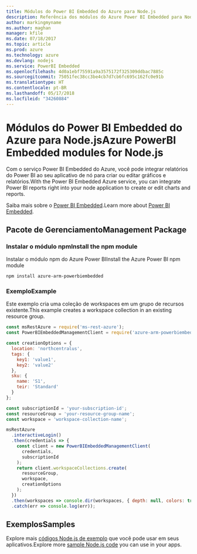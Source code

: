 ```yaml
---
title: Módulos do Power BI Embedded do Azure para Node.js
description: Referência dos módulos do Azure Power BI Embedded para Node.js
author: markingmyname
ms.author: maghan
manager: kfile
ms.date: 07/18/2017
ms.topic: article
ms.prod: azure
ms.technology: azure
ms.devlang: nodejs
ms.service: PowerBI Embedded
ms.openlocfilehash: 4d0a1ebf75591a9a3575172f325309ddbac7885c
ms.sourcegitcommit: 75051fec38cc3be4cb7d7cb6fc695c162fc0e91b
ms.translationtype: HT
ms.contentlocale: pt-BR
ms.lasthandoff: 05/17/2018
ms.locfileid: "34260884"
---
```

# <a name="azure-powerbi-embedded-modules-for-nodejs"></a><span data-ttu-id="de2bf-103">Módulos do Power BI Embedded do Azure para Node.js</span><span class="sxs-lookup"><span data-stu-id="de2bf-103">Azure PowerBI Embedded modules for Node.js</span></span>

<span data-ttu-id="de2bf-104">Com o serviço Power BI Embedded do Azure, você pode integrar relatórios do Power BI ao seu aplicativo de nó para criar ou editar gráficos e relatórios.</span><span class="sxs-lookup"><span data-stu-id="de2bf-104">With the Power BI Embedded Azure service, you can integrate Power BI reports right into your node application to create or edit charts and reports.</span></span>

<span data-ttu-id="de2bf-105">Saiba mais sobre o [Power BI Embedded](https://powerbi.microsoft.com/documentation/powerbi-developer-embedding/).</span><span class="sxs-lookup"><span data-stu-id="de2bf-105">Learn more about [Power BI Embedded](https://powerbi.microsoft.com/documentation/powerbi-developer-embedding/).</span></span>

## <a name="management-package"></a><span data-ttu-id="de2bf-106">Pacote de Gerenciamento</span><span class="sxs-lookup"><span data-stu-id="de2bf-106">Management Package</span></span>

### <a name="install-the-npm-module"></a><span data-ttu-id="de2bf-107">Instalar o módulo npm</span><span class="sxs-lookup"><span data-stu-id="de2bf-107">Install the npm module</span></span>

<span data-ttu-id="de2bf-108">Instalar o módulo npm do Azure Power BI</span><span class="sxs-lookup"><span data-stu-id="de2bf-108">Install the Azure Power BI npm module</span></span>

```bash
npm install azure-arm-powerbiembedded
```

### <a name="example"></a><span data-ttu-id="de2bf-109">Exemplo</span><span class="sxs-lookup"><span data-stu-id="de2bf-109">Example</span></span>

<span data-ttu-id="de2bf-110">Este exemplo cria uma coleção de workspaces em um grupo de recursos existente.</span><span class="sxs-lookup"><span data-stu-id="de2bf-110">This example creates a workspace collection in an existing resource group.</span></span>

```javascript
const msRestAzure = require('ms-rest-azure');
const PowerBIEmbeddedManagementClient = require('azure-arm-powerbiembedded');

const creationOptions = {
  location: 'northcentralus',
  tags: {
    key1: 'value1',
    key2: 'value2'
  },
  sku: {
    name: 'S1',
    teir: 'Standard'
  }
};

const subscriptionId = 'your-subscription-id';
const resourceGroup = 'your-resource-group-name';
const workspace = 'workspace-collection-name';

msRestAzure
  .interactiveLogin()
  .then(credentials => {
    const client = new PowerBIEmbeddedManagementClient(
      credentials,
      subscriptionId
    );
    return client.workspaceCollections.create(
      resourceGroup,
      workspace,
      creationOptions
    );
  })
  .then(workspaces => console.dir(workspaces, { depth: null, colors: true }))
  .catch(err => console.log(err));
```

## <a name="samples"></a><span data-ttu-id="de2bf-111">Exemplos</span><span class="sxs-lookup"><span data-stu-id="de2bf-111">Samples</span></span>

<span data-ttu-id="de2bf-112">Explore mais [códigos Node.js de exemplo](https://azure.microsoft.com/resources/samples/?platform=nodejs) que você pode usar em seus aplicativos.</span><span class="sxs-lookup"><span data-stu-id="de2bf-112">Explore more [sample Node.js code](https://azure.microsoft.com/resources/samples/?platform=nodejs) you can use in your apps.</span></span>
